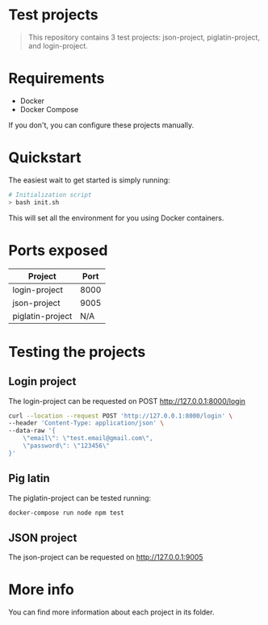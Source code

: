 # Test projects

> This repository contains 3 test projects: json-project, piglatin-project, and login-project.

# Requirements

* Docker
* Docker Compose

If you don't, you can configure these projects manually.

# Quickstart

The easiest wait to get started is simply running:
``` bash
# Initialization script
> bash init.sh
```

This will set all the environment for you using Docker containers.

# Ports exposed


| Project          | Port |
|------------------|------|
| login-project    | 8000 |
| json-project     | 9005 |
| piglatin-project | N/A  |

# Testing the projects

## Login project
The login-project can be requested on POST http://127.0.0.1:8000/login
``` bash
curl --location --request POST 'http://127.0.0.1:8000/login' \
--header 'Content-Type: application/json' \
--data-raw '{
    \"email\": \"test.email@gmail.com\",
    \"password\": \"123456\"
}'
```

## Pig latin
The piglatin-project can be tested running:

``` bash
docker-compose run node npm test
```
## JSON project
The json-project can be requested on http://127.0.0.1:9005

# More info

You can find more information about each project in its folder.
